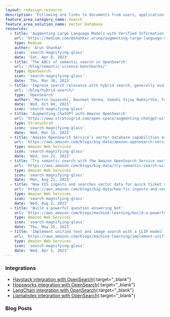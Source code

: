 ```yaml
---
layout: redesign-resource
description: 'Following are links to documents from users, application developers, and other members of the OpenSearch community that explore the ways OpenSearch can be deployed as a vector database solution.'
feature_area_category_name: Search
feature_area_solution_name: Vector Database
resources:
  - title: 'Augmenting Large Language Models with Verified Information Sources'
    url: 'https://medium.com/@shankar.arunp/augmenting-large-language-models-with-verified-information-sources-leveraging-aws-sagemaker-and-f6be17fb10a8'
    type: Medium
    author: 'Arun Shankar'
    icon: 'search-magnifying-glass'
    date: 'Sat, Apr 8, 2023'
  - title: 'The ABCs of semantic search in OpenSearch'
    url: '/blog/semantic-science-benchmarks/'
    type: OpenSearch
    icon: 'search-magnifying-glass'
    date: 'Thu, Mar 30, 2023'
  - title: 'Improve search relevance with hybrid search, generally available in OpenSearch 2.10'
    url: '/blog/hybrid-search/'
    type: 'OpenSearch'
    author: 'Martin Gaievski, Navneet Verma, Vamshi Vijay Nakkirtha, Fanit Kolchina'
    date: 'Wed, Oct 04, 2023'
    icon: 'search-magnifying-glass'
  - title: 'Augmenting ChatGPT with Amazon OpenSearch'
    url: 'https://www.stratusgrid.com/open-space/augmenting-chatgpt-with-amazon-opensearch?locale=en'
    type: StratusGrid
    icon: 'search-magnifying-glass'
    date: 'Wed, Mar 15, 2023'
  - title: 'Amazon OpenSearch Service’s vector database capabilities explained'
    url: 'https://aws.amazon.com/blogs/big-data/amazon-opensearch-services-vector-database-capabilities-explained/?locale=en'
    type: Amazon Web Services
    icon: 'search-magnifying-glass'
    date: 'Wed, Jun 21, 2023'
  - title: 'Try semantic search with the Amazon OpenSearch Service vector engine'
    url: 'https://aws.amazon.com/blogs/big-data/try-semantic-search-with-the-amazon-opensearch-service-vector-engine/'
    type: Amazon Web Services
    icon: 'search-magnifying-glass'
    date: 'Mon, Aug 21, 2023'
  - title: 'How FIS ingests and searches vector data for quick ticket resolution with Amazon OpenSearch Service'
    url: 'https://aws.amazon.com/blogs/big-data/how-fis-ingests-and-searches-vector-data-for-quick-ticket-resolution-with-amazon-opensearch-service/'
    type: Amazon Web Services
    icon: 'search-magnifying-glass'
    date: 'Wed, Aug 2, 2023'
  - title: 'Build a powerful question answering bot'
    url: 'https://aws.amazon.com/blogs/machine-learning/build-a-powerful-question-answering-bot-with-amazon-sagemaker-amazon-opensearch-service-streamlit-and-langchain/'
    type: Amazon Web Services
    icon: 'search-magnifying-glass'
    date: 'Thu, May 25, 2023'
  - title: 'Implement unified text and image search with a CLIP model'
    url: 'https://aws.amazon.com/blogs/machine-learning/implement-unified-text-and-image-search-with-a-clip-model-using-amazon-sagemaker-and-amazon-opensearch-service/'
    type: Amazon Web Services
    icon: 'search-magnifying-glass'
    date: 'Wed, Apr 5, 2023'
---
```


### Integrations

- [Haystack integration with OpenSearch](https://www.deepset.ai/opensearch-integration){:target="_blank"}
- [Hopsworks integration with OpenSearch](https://docs.hopsworks.ai/3.0/user_guides/mlops/vector_database/#introduction){:target="_blank"}
- [LangChain integration with OpenSearch](https://python.langchain.com/en/latest/modules/indexes/vectorstores/examples/opensearch.html){:target="_blank"}
- [LlamaIndex integration with OpenSearch](https://gpt-index.readthedocs.io/en/latest/examples/vector_stores/OpensearchDemo.html){:target="_blank"}

### Blog Posts

